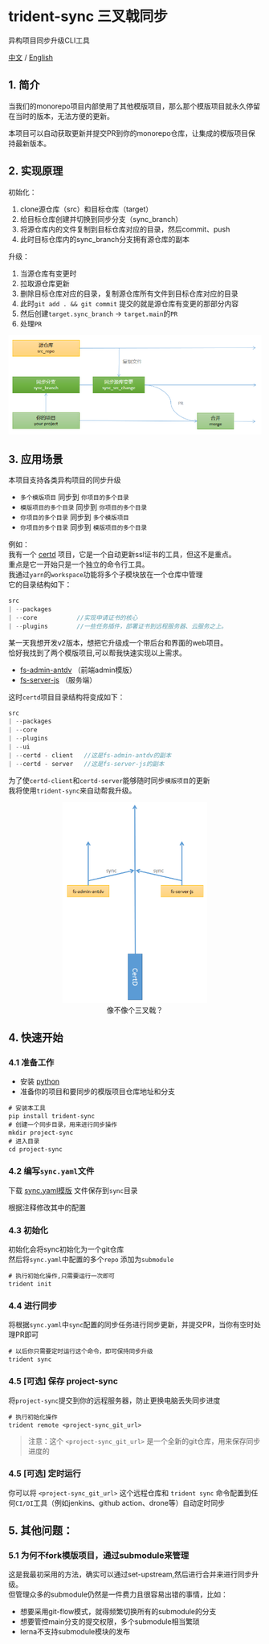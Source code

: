 # trident-sync 三叉戟同步

异构项目同步升级CLI工具

[中文](./readme.md) / [English](./readme-en.md)

## 1. 简介

当我们的monorepo项目内部使用了其他模版项目，那么那个模版项目就永久停留在当时的版本，无法方便的更新。

本项目可以自动获取更新并提交PR到你的monorepo仓库，让集成的模版项目保持最新版本。

## 2. 实现原理

初始化：

1. clone源仓库（src）和目标仓库（target）
2. 给目标仓库创建并切换到同步分支（sync_branch）
3. 将源仓库内的文件复制到目标仓库对应的目录，然后commit、push
4. 此时目标仓库内的sync_branch分支拥有源仓库的副本

升级：

1. 当源仓库有变更时
2. 拉取源仓库更新
3. 删除目标仓库对应的目录，复制源仓库所有文件到目标仓库对应的目录
4. 此时`git add . && git commit` 提交的就是源仓库有变更的那部分内容
5. 然后创建`target.sync_branch` -> `target.main`的`PR`
6. 处理`PR`

![](./doc/images/desc.png)

## 3. 应用场景

本项目支持各类异构项目的同步升级

* `多个模版项目` 同步到 `你项目的多个目录`
* `模版项目的多个目录` 同步到 `你项目的多个目录`
* `你项目的多个目录` 同步到 `多个模版项目`
* `你项目的多个目录` 同步到 `模版项目的多个目录`

例如：   
我有一个 [certd](https://github.com/certd/certd) 项目，它是一个自动更新ssl证书的工具，但这不是重点。     
重点是它一开始只是一个独立的命令行工具。   
我通过`yarn`的`workspace`功能将多个子模块放在一个仓库中管理       
它的目录结构如下：

```js
src
| --packages
| --core           //实现申请证书的核心
| --plugins        //一些任务插件，部署证书到远程服务器、云服务之上。

```

某一天我想开发v2版本，想把它升级成一个带后台和界面的web项目。      
恰好我找到了两个模版项目,可以帮我快速实现以上需求。

* [fs-admin-antdv](https://github.com/fast-crud/fs-admin-antdv)  （前端admin模版）
* [fs-server-js](https://github.com/fast-crud/fs-server-js)  （服务端）

这时`certd`项目目录结构将变成如下：

```js
src
| --packages
| --core
| --plugins
| --ui
| --certd - client   //这是fs-admin-antdv的副本
| --certd - server   //这是fs-server-js的副本
```

为了使`certd-client`和`certd-server`能够随时同步`模版项目`的更新       
我将使用`trident-sync`来自动帮我升级。

<div style="text-align: center">
<img src="./doc/images/trident.png" height="400"/>
<div>像不像个三叉戟？</div>
</div>

## 4. 快速开始

### 4.1 准备工作

* 安装 [python](https://www.python.org/downloads/)
* 准备你的项目和要同步的模版项目仓库地址和分支

```shell
# 安装本工具
pip install trident-sync
# 创建一个同步目录，用来进行同步操作
mkdir project-sync
# 进入目录
cd project-sync
```

### 4.2 编写`sync.yaml`文件

下载 [sync.yaml模版](https://raw.githubusercontent.com/handsfree-work/trident-sync/main/sync.yaml) 文件保存到`sync`目录

根据注释修改其中的配置

### 4.3 初始化

初始化会将sync初始化为一个git仓库    
然后将`sync.yaml`中配置的多个`repo` 添加为`submodule`

```shell
# 执行初始化操作,只需要运行一次即可
trident init 
```

### 4.4 进行同步

将根据`sync.yaml`中`sync`配置的同步任务进行同步更新，并提交PR，当你有空时处理PR即可

```shell
# 以后你只需要定时运行这个命令，即可保持同步升级
trident sync 
```

### 4.5 [可选] 保存 project-sync

将`project-sync`提交到你的远程服务器，防止更换电脑丢失同步进度

```shell
# 执行初始化操作
trident remote <project-sync_git_url> 
```

> 注意：这个 `<project-sync_git_url>` 是一个全新的git仓库，用来保存同步进度的

### 4.5 [可选] 定时运行

你可以将 `<project-sync_git_url>` 这个远程仓库和 `trident sync` 命令配置到任何`CI/DI`工具（例如jenkins、github
action、drone等）自动定时同步

## 5. 其他问题：

### 5.1 为何不fork模版项目，通过submodule来管理

这是我最初采用的方法，确实可以通过set-upstream,然后进行合并来进行同步升级。        
但管理众多的submodule仍然是一件费力且很容易出错的事情，比如：     
* 想要采用git-flow模式，就得频繁切换所有的submodule的分支
* 想要管控main分支的提交权限，多个submodule相当繁琐
* lerna不支持submodule模块的发布

